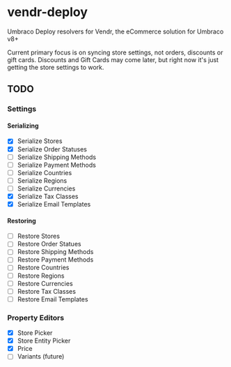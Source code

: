 # vendr-deploy
Umbraco Deploy resolvers for Vendr, the eCommerce solution for Umbraco v8+

Current primary focus is on syncing store settings, not orders, discounts or gift cards. Discounts and Gift Cards may come later, but right now it's just getting the store settings to work.

## TODO

### Settings

#### Serializing

- [x] Serialize Stores
- [x] Serialize Order Statuses
- [ ] Serialize Shipping Methods
- [ ] Serialize Payment Methods
- [ ] Serialize Countries
- [ ] Serialize Regions
- [ ] Serialize Currencies
- [x] Serialize Tax Classes
- [x] Serialize Email Templates

#### Restoring

- [ ] Restore Stores
- [ ] Restore Order Statues
- [ ] Restore Shipping Methods
- [ ] Restore Payment Methods
- [ ] Restore Countries
- [ ] Restore Regions
- [ ] Restore Currencies
- [ ] Restore Tax Classes
- [ ] Restore Email Templates

### Property Editors

- [x] Store Picker
- [x] Store Entity Picker
- [x] Price
- [ ] Variants (future)